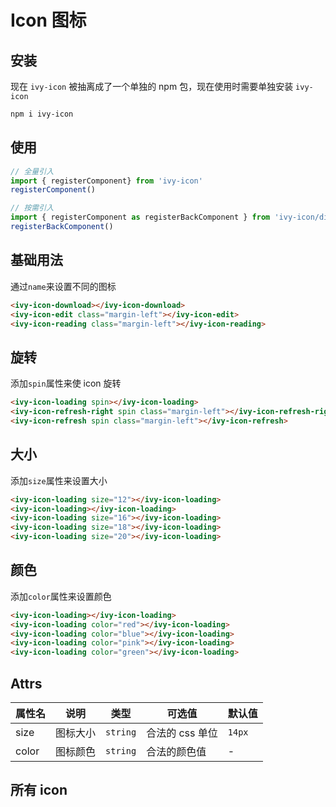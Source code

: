 # Icon 图标

## 安装

现在 `ivy-icon` 被抽离成了一个单独的 npm 包，现在使用时需要单独安装 `ivy-icon`

```bash
npm i ivy-icon
```

## 使用

```js
// 全量引入
import { registerComponent} from 'ivy-icon'
registerComponent()

// 按需引入
import { registerComponent as registerBackComponent } from 'ivy-icon/dist/es/back.js'
registerBackComponent()
```

## 基础用法

通过`name`来设置不同的图标

<ivy-icon-download></ivy-icon-download>
<ivy-icon-edit class="margin-left"></ivy-icon-edit>
<ivy-icon-reading class="margin-left"></ivy-icon-reading>

```html
<ivy-icon-download></ivy-icon-download>
<ivy-icon-edit class="margin-left"></ivy-icon-edit>
<ivy-icon-reading class="margin-left"></ivy-icon-reading>
```

## 旋转

添加`spin`属性来使 icon 旋转

<ivy-icon-loading spin></ivy-icon-loading>
<ivy-icon-refresh-right spin class="margin-left"></ivy-icon-refresh-right>
<ivy-icon-refresh spin class="margin-left"></ivy-icon-refresh>

```html
<ivy-icon-loading spin></ivy-icon-loading>
<ivy-icon-refresh-right spin class="margin-left"></ivy-icon-refresh-right>
<ivy-icon-refresh spin class="margin-left"></ivy-icon-refresh>
```

## 大小

添加`size`属性来设置大小

<ivy-icon-loading size="12px"></ivy-icon-loading>
<ivy-icon-loading class="margin-left"></ivy-icon-loading>
<ivy-icon-loading size="16px" class="margin-left"></ivy-icon-loading>
<ivy-icon-loading size="18px" class="margin-left"></ivy-icon-loading>
<ivy-icon-loading size="20px" class="margin-left"></ivy-icon-loading>

```html
<ivy-icon-loading size="12"></ivy-icon-loading>
<ivy-icon-loading></ivy-icon-loading>
<ivy-icon-loading size="16"></ivy-icon-loading>
<ivy-icon-loading size="18"></ivy-icon-loading>
<ivy-icon-loading size="20"></ivy-icon-loading>
```

## 颜色

添加`color`属性来设置颜色

<ivy-icon-loading></ivy-icon-loading>
<ivy-icon-loading color="red" class="margin-left"></ivy-icon-loading>
<ivy-icon-loading color="blue" class="margin-left"></ivy-icon-loading>
<ivy-icon-loading color="pink" class="margin-left"></ivy-icon-loading>
<ivy-icon-loading color="green" class="margin-left"></ivy-icon-loading>

```html
<ivy-icon-loading></ivy-icon-loading>
<ivy-icon-loading color="red"></ivy-icon-loading>
<ivy-icon-loading color="blue"></ivy-icon-loading>
<ivy-icon-loading color="pink"></ivy-icon-loading>
<ivy-icon-loading color="green"></ivy-icon-loading>
```

## Attrs

| 属性名   | 说明   |类型| 可选值       | 默认值    |
|-------|------|-|-----------|--------|
| size  | 图标大小 |`string`| 合法的 css 单位 | `14px` |
| color | 图标颜色 |`string`| 合法的颜色值    | -      |

## 所有 icon

<div id="icons">
<ivy-icon-edit size="20" style="margin: 10px;"></ivy-icon-edit>
<ivy-icon-download size="20" style="margin: 10px;"></ivy-icon-download>
<ivy-icon-coin size="20" style="margin: 10px;"></ivy-icon-coin>
<ivy-icon-female size="20" style="margin: 10px;"></ivy-icon-female>
<ivy-icon-edit-outline size="20" style="margin: 10px;"></ivy-icon-edit-outline>
<ivy-icon-files size="20" style="margin: 10px;"></ivy-icon-files>
<ivy-icon-film size="20" style="margin: 10px;"></ivy-icon-film>
<ivy-icon-error size="20" style="margin: 10px;"></ivy-icon-error>
<ivy-icon-eleme size="20" style="margin: 10px;"></ivy-icon-eleme>
<ivy-icon-coffee size="20" style="margin: 10px;"></ivy-icon-coffee>
<ivy-icon-folder-remove size="20" style="margin: 10px;"></ivy-icon-folder-remove>
<ivy-icon-folder-checked size="20" style="margin: 10px;"></ivy-icon-folder-checked>
<ivy-icon-folder-add size="20" style="margin: 10px;"></ivy-icon-folder-add>
<ivy-icon-folder-delete size="20" style="margin: 10px;"></ivy-icon-folder-delete>
<ivy-icon-football size="20" style="margin: 10px;"></ivy-icon-football>
<ivy-icon-finished size="20" style="margin: 10px;"></ivy-icon-finished>
<ivy-icon-folder size="20" style="margin: 10px;"></ivy-icon-folder>
<ivy-icon-fork-spoon size="20" style="margin: 10px;"></ivy-icon-fork-spoon>
<ivy-icon-first-aid-kit size="20" style="margin: 10px;"></ivy-icon-first-aid-kit>
<ivy-icon-goblet-full size="20" style="margin: 10px;"></ivy-icon-goblet-full>
<ivy-icon-food size="20" style="margin: 10px;"></ivy-icon-food>
<ivy-icon-folder-opened size="20" style="margin: 10px;"></ivy-icon-folder-opened>
<ivy-icon-full-screen size="20" style="margin: 10px;"></ivy-icon-full-screen>
<ivy-icon-goblet-square-full size="20" style="margin: 10px;"></ivy-icon-goblet-square-full>
<ivy-icon-goblet size="20" style="margin: 10px;"></ivy-icon-goblet>
<ivy-icon-goblet-square size="20" style="margin: 10px;"></ivy-icon-goblet-square>
<ivy-icon-goods size="20" style="margin: 10px;"></ivy-icon-goods>
<ivy-icon-guide size="20" style="margin: 10px;"></ivy-icon-guide>
<ivy-icon-help size="20" style="margin: 10px;"></ivy-icon-help>
<ivy-icon-headset size="20" style="margin: 10px;"></ivy-icon-headset>
<ivy-icon-house size="20" style="margin: 10px;"></ivy-icon-house>
<ivy-icon-ice-cream-round size="20" style="margin: 10px;"></ivy-icon-ice-cream-round>
<ivy-icon-hot-water size="20" style="margin: 10px;"></ivy-icon-hot-water>
<ivy-icon-heavy-rain size="20" style="margin: 10px;"></ivy-icon-heavy-rain>
<ivy-icon-ice-drink size="20" style="margin: 10px;"></ivy-icon-ice-drink>
<ivy-icon-ice-cream size="20" style="margin: 10px;"></ivy-icon-ice-cream>
<ivy-icon-key size="20" style="margin: 10px;"></ivy-icon-key>
<ivy-icon-ice-cream-square size="20" style="margin: 10px;"></ivy-icon-ice-cream-square>
<ivy-icon-knife-fork size="20" style="margin: 10px;"></ivy-icon-knife-fork>
<ivy-icon-ice-tea size="20" style="margin: 10px;"></ivy-icon-ice-tea>
<ivy-icon-info size="20" style="margin: 10px;"></ivy-icon-info>
<ivy-icon-grape size="20" style="margin: 10px;"></ivy-icon-grape>
<ivy-icon-light-rain size="20" style="margin: 10px;"></ivy-icon-light-rain>
<ivy-icon-location-information size="20" style="margin: 10px;"></ivy-icon-location-information>
<ivy-icon-lock size="20" style="margin: 10px;"></ivy-icon-lock>
<ivy-icon-location-outline size="20" style="margin: 10px;"></ivy-icon-location-outline>
<ivy-icon-lightning size="20" style="margin: 10px;"></ivy-icon-lightning>
<ivy-icon-magic-stick size="20" style="margin: 10px;"></ivy-icon-magic-stick>
<ivy-icon-link size="20" style="margin: 10px;"></ivy-icon-link>
<ivy-icon-lollipop size="20" style="margin: 10px;"></ivy-icon-lollipop>
<ivy-icon-location size="20" style="margin: 10px;"></ivy-icon-location>
<ivy-icon-loading size="20" style="margin: 10px;"></ivy-icon-loading>
<ivy-icon-male size="20" style="margin: 10px;"></ivy-icon-male>
<ivy-icon-menu size="20" style="margin: 10px;"></ivy-icon-menu>
<ivy-icon-microphone size="20" style="margin: 10px;"></ivy-icon-microphone>
<ivy-icon-minus size="20" style="margin: 10px;"></ivy-icon-minus>
<ivy-icon-message size="20" style="margin: 10px;"></ivy-icon-message>
<ivy-icon-map-location size="20" style="margin: 10px;"></ivy-icon-map-location>
<ivy-icon-message-solid size="20" style="margin: 10px;"></ivy-icon-message-solid>
<ivy-icon-mic size="20" style="margin: 10px;"></ivy-icon-mic>
<ivy-icon-milk-tea size="20" style="margin: 10px;"></ivy-icon-milk-tea>
<ivy-icon-medal size="20" style="margin: 10px;"></ivy-icon-medal>
<ivy-icon-medal- size="20" style="margin: 10px;"></ivy-icon-medal->
<ivy-icon-mobile size="20" style="margin: 10px;"></ivy-icon-mobile>
<ivy-icon-mobile-phone size="20" style="margin: 10px;"></ivy-icon-mobile-phone>
<ivy-icon-money size="20" style="margin: 10px;"></ivy-icon-money>
<ivy-icon-more size="20" style="margin: 10px;"></ivy-icon-more>
<ivy-icon-no-smoking size="20" style="margin: 10px;"></ivy-icon-no-smoking>
<ivy-icon-more-outline size="20" style="margin: 10px;"></ivy-icon-more-outline>
<ivy-icon-notebook- size="20" style="margin: 10px;"></ivy-icon-notebook->
<ivy-icon-s-home size="20" style="margin: 10px;"></ivy-icon-s-home>
<ivy-icon-news size="20" style="margin: 10px;"></ivy-icon-news>
<ivy-icon-odometer size="20" style="margin: 10px;"></ivy-icon-odometer>
<ivy-icon name="notebook-1" size="20" style="margin: 10px;"></ivy-icon>
<ivy-icon-s-open size="20" style="margin: 10px;"></ivy-icon-s-open>
<ivy-icon-s-marketing size="20" style="margin: 10px;"></ivy-icon-s-marketing>
<ivy-icon-mouse size="20" style="margin: 10px;"></ivy-icon-mouse>
<ivy-icon-s-management size="20" style="margin: 10px;"></ivy-icon-s-management>
<ivy-icon-s-operation size="20" style="margin: 10px;"></ivy-icon-s-operation>
<ivy-icon-office-building size="20" style="margin: 10px;"></ivy-icon-office-building>
<ivy-icon-open size="20" style="margin: 10px;"></ivy-icon-open>
<ivy-icon-ship size="20" style="margin: 10px;"></ivy-icon-ship>
<ivy-icon-sell size="20" style="margin: 10px;"></ivy-icon-sell>
<ivy-icon-search size="20" style="margin: 10px;"></ivy-icon-search>
<ivy-icon-service size="20" style="margin: 10px;"></ivy-icon-service>
<ivy-icon-scissors size="20" style="margin: 10px;"></ivy-icon-scissors>
<ivy-icon-shopping-bag- size="20" style="margin: 10px;"></ivy-icon-shopping-bag->
<ivy-icon-orange size="20" style="margin: 10px;"></ivy-icon-orange>
<ivy-icon-phone-outline size="20" style="margin: 10px;"></ivy-icon-phone-outline>
<ivy-icon-picture size="20" style="margin: 10px;"></ivy-icon-picture>
<ivy-icon-receiving size="20" style="margin: 10px;"></ivy-icon-receiving>
<ivy-icon-phone size="20" style="margin: 10px;"></ivy-icon-phone>
<ivy-icon-picture-outline-round size="20" style="margin: 10px;"></ivy-icon-picture-outline-round>
<ivy-icon-refresh-left size="20" style="margin: 10px;"></ivy-icon-refresh-left>
<ivy-icon-picture-outline size="20" style="margin: 10px;"></ivy-icon-picture-outline>
<ivy-icon-pie-chart size="20" style="margin: 10px;"></ivy-icon-pie-chart>
<ivy-icon-s-data size="20" style="margin: 10px;"></ivy-icon-s-data>
<ivy-icon-refrigerator size="20" style="margin: 10px;"></ivy-icon-refrigerator>
<ivy-icon-s-cooperation size="20" style="margin: 10px;"></ivy-icon-s-cooperation>
<ivy-icon-s-check size="20" style="margin: 10px;"></ivy-icon-s-check>
<ivy-icon-s-flag size="20" style="margin: 10px;"></ivy-icon-s-flag>
<ivy-icon-s-custom size="20" style="margin: 10px;"></ivy-icon-s-custom>
<ivy-icon-s-fold size="20" style="margin: 10px;"></ivy-icon-s-fold>
<ivy-icon-s-finance size="20" style="margin: 10px;"></ivy-icon-s-finance>
<ivy-icon-remove-outline size="20" style="margin: 10px;"></ivy-icon-remove-outline>
<ivy-icon-s-comment size="20" style="margin: 10px;"></ivy-icon-s-comment>
<ivy-icon-remove size="20" style="margin: 10px;"></ivy-icon-remove>
<ivy-icon-refresh-right size="20" style="margin: 10px;"></ivy-icon-refresh-right>
<ivy-icon-s-unfold size="20" style="margin: 10px;"></ivy-icon-s-unfold>
<ivy-icon-school size="20" style="margin: 10px;"></ivy-icon-school>
<ivy-icon-s-shop size="20" style="margin: 10px;"></ivy-icon-s-shop>
<ivy-icon-s-ticket size="20" style="margin: 10px;"></ivy-icon-s-ticket>
<ivy-icon-sort-up size="20" style="margin: 10px;"></ivy-icon-sort-up>
<ivy-icon-star-on size="20" style="margin: 10px;"></ivy-icon-star-on>
<ivy-icon-success size="20" style="margin: 10px;"></ivy-icon-success>
<ivy-icon-sort size="20" style="margin: 10px;"></ivy-icon-sort>
<ivy-icon-takeaway-box size="20" style="margin: 10px;"></ivy-icon-takeaway-box>
<ivy-icon-stopwatch size="20" style="margin: 10px;"></ivy-icon-stopwatch>
<ivy-icon-thumb size="20" style="margin: 10px;"></ivy-icon-thumb>
<ivy-icon-tickets size="20" style="margin: 10px;"></ivy-icon-tickets>
<ivy-icon-turn-off-microphone size="20" style="margin: 10px;"></ivy-icon-turn-off-microphone>
<ivy-icon-time size="20" style="margin: 10px;"></ivy-icon-time>
<ivy-icon-truck size="20" style="margin: 10px;"></ivy-icon-truck>
<ivy-icon-upload size="20" style="margin: 10px;"></ivy-icon-upload>
<ivy-icon-user size="20" style="margin: 10px;"></ivy-icon-user>
<ivy-icon-user-solid size="20" style="margin: 10px;"></ivy-icon-user-solid>
<ivy-icon name="upload1" size="20" style="margin: 10px;"></ivy-icon>
<ivy-icon-video-camera-solid size="20" style="margin: 10px;"></ivy-icon-video-camera-solid>
<ivy-icon-video-play size="20" style="margin: 10px;"></ivy-icon-video-play>
<ivy-icon-video-camera size="20" style="margin: 10px;"></ivy-icon-video-camera>
<ivy-icon-right size="20" style="margin: 10px;"></ivy-icon-right>
<ivy-icon-video-pause size="20" style="margin: 10px;"></ivy-icon-video-pause>
<ivy-icon-star-off size="20" style="margin: 10px;"></ivy-icon-star-off>
<ivy-icon-trophy size="20" style="margin: 10px;"></ivy-icon-trophy>
<ivy-icon-wallet size="20" style="margin: 10px;"></ivy-icon-wallet>
<ivy-icon-watch size="20" style="margin: 10px;"></ivy-icon-watch>
<ivy-icon-warning-outline size="20" style="margin: 10px;"></ivy-icon-warning-outline>
<ivy-icon-wind-power size="20" style="margin: 10px;"></ivy-icon-wind-power>
<ivy-icon-view size="20" style="margin: 10px;"></ivy-icon-view>
<ivy-icon-watermelon size="20" style="margin: 10px;"></ivy-icon-watermelon>
<ivy-icon-share size="20" style="margin: 10px;"></ivy-icon-share>
<ivy-icon-set-up size="20" style="margin: 10px;"></ivy-icon-set-up>
<ivy-icon-zoom-in size="20" style="margin: 10px;"></ivy-icon-zoom-in>
<ivy-icon-water-cup size="20" style="margin: 10px;"></ivy-icon-water-cup>
<ivy-icon-warning size="20" style="margin: 10px;"></ivy-icon-warning>
<ivy-icon-watch- size="20" style="margin: 10px;"></ivy-icon-watch->
<ivy-icon-setting size="20" style="margin: 10px;"></ivy-icon-setting>
<ivy-icon-plus size="20" style="margin: 10px;"></ivy-icon-plus>
<ivy-icon-zoom-out size="20" style="margin: 10px;"></ivy-icon-zoom-out>
<ivy-icon-place size="20" style="margin: 10px;"></ivy-icon-place>
<ivy-icon-pear size="20" style="margin: 10px;"></ivy-icon-pear>
<ivy-icon-partly-cloudy size="20" style="margin: 10px;"></ivy-icon-partly-cloudy>
<ivy-icon-paperclip size="20" style="margin: 10px;"></ivy-icon-paperclip>
<ivy-icon-platform-eleme size="20" style="margin: 10px;"></ivy-icon-platform-eleme>
<ivy-icon-s-claim size="20" style="margin: 10px;"></ivy-icon-s-claim>
<ivy-icon-s-goods size="20" style="margin: 10px;"></ivy-icon-s-goods>
<ivy-icon-s-grid size="20" style="margin: 10px;"></ivy-icon-s-grid>
<ivy-icon-s-help size="20" style="margin: 10px;"></ivy-icon-s-help>
<ivy-icon name="shopping-bag-1" size="20" style="margin: 10px;"></ivy-icon>
<ivy-icon-shopping-cart- size="20" style="margin: 10px;"></ivy-icon-shopping-cart->
<ivy-icon name="shopping-cart-1" size="20" style="margin: 10px;"></ivy-icon>
<ivy-icon-smoking size="20" style="margin: 10px;"></ivy-icon-smoking>
<ivy-icon-shopping-cart-full size="20" style="margin: 10px;"></ivy-icon-shopping-cart-full>
<ivy-icon-soccer size="20" style="margin: 10px;"></ivy-icon-soccer>
<ivy-icon-s-promotion size="20" style="margin: 10px;"></ivy-icon-s-promotion>
<ivy-icon-sort-down size="20" style="margin: 10px;"></ivy-icon-sort-down>
<ivy-icon-s-release size="20" style="margin: 10px;"></ivy-icon-s-release>
<ivy-icon-s-opportunity size="20" style="margin: 10px;"></ivy-icon-s-opportunity>
<ivy-icon-s-order size="20" style="margin: 10px;"></ivy-icon-s-order>
<ivy-icon-s-tools size="20" style="margin: 10px;"></ivy-icon-s-tools>
<ivy-icon-sold-out size="20" style="margin: 10px;"></ivy-icon-sold-out>
<ivy-icon-s-platform size="20" style="margin: 10px;"></ivy-icon-s-platform>
<ivy-icon-suitcase size="20" style="margin: 10px;"></ivy-icon-suitcase>
<ivy-icon-suitcase- size="20" style="margin: 10px;"></ivy-icon-suitcase->
<ivy-icon-sugar size="20" style="margin: 10px;"></ivy-icon-sugar>
<ivy-icon-refresh size="20" style="margin: 10px;"></ivy-icon-refresh>
<ivy-icon-sunset size="20" style="margin: 10px;"></ivy-icon-sunset>
<ivy-icon-sunrise size="20" style="margin: 10px;"></ivy-icon-sunrise>
<ivy-icon-sunrise size="20" style="margin: 10px;"></ivy-icon-sunrise>
<ivy-icon-top-left size="20" style="margin: 10px;"></ivy-icon-top-left>
<ivy-icon-add-location size="20" style="margin: 10px;"></ivy-icon-add-location>
<ivy-icon-switch-button size="20" style="margin: 10px;"></ivy-icon-switch-button>
<ivy-icon-aim size="20" style="margin: 10px;"></ivy-icon-aim>
<ivy-icon-toilet-paper size="20" style="margin: 10px;"></ivy-icon-toilet-paper>
<ivy-icon-back size="20" style="margin: 10px;"></ivy-icon-back>
<ivy-icon-timer size="20" style="margin: 10px;"></ivy-icon-timer>
<ivy-icon-arrow-left size="20" style="margin: 10px;"></ivy-icon-arrow-left>
<ivy-icon-table-lamp size="20" style="margin: 10px;"></ivy-icon-table-lamp>
<ivy-icon-attract size="20" style="margin: 10px;"></ivy-icon-attract>
<ivy-icon-tableware size="20" style="margin: 10px;"></ivy-icon-tableware>
<ivy-icon-arrow-right size="20" style="margin: 10px;"></ivy-icon-arrow-right>
<ivy-icon-top-right size="20" style="margin: 10px;"></ivy-icon-top-right>
<ivy-icon-arrow-up size="20" style="margin: 10px;"></ivy-icon-arrow-up>
<ivy-icon-trophy- size="20" style="margin: 10px;"></ivy-icon-trophy->
<ivy-icon-alarm-clock size="20" style="margin: 10px;"></ivy-icon-alarm-clock>
<ivy-icon-top size="20" style="margin: 10px;"></ivy-icon-top>
<ivy-icon-arrow-down size="20" style="margin: 10px;"></ivy-icon-arrow-down>
<ivy-icon-turn-off size="20" style="margin: 10px;"></ivy-icon-turn-off>
<ivy-icon-apple size="20" style="margin: 10px;"></ivy-icon-apple>
<ivy-icon-monitor size="20" style="margin: 10px;"></ivy-icon-monitor>
<ivy-icon-bangzhu size="20" style="margin: 10px;"></ivy-icon-bangzhu>
<ivy-icon-unlock size="20" style="margin: 10px;"></ivy-icon-unlock>
<ivy-icon-bell size="20" style="margin: 10px;"></ivy-icon-bell>
<ivy-icon-postcard size="20" style="margin: 10px;"></ivy-icon-postcard>
<ivy-icon-bottom-right size="20" style="margin: 10px;"></ivy-icon-bottom-right>
<ivy-icon-umbrella size="20" style="margin: 10px;"></ivy-icon-umbrella>
<ivy-icon-box size="20" style="margin: 10px;"></ivy-icon-box>
<ivy-icon-moon size="20" style="margin: 10px;"></ivy-icon-moon>
<ivy-icon-brush size="20" style="margin: 10px;"></ivy-icon-brush>
<ivy-icon-present size="20" style="margin: 10px;"></ivy-icon-present>
<ivy-icon-bank-card size="20" style="margin: 10px;"></ivy-icon-bank-card>
<ivy-icon-position size="20" style="margin: 10px;"></ivy-icon-position>
<ivy-icon-bottom-left size="20" style="margin: 10px;"></ivy-icon-bottom-left>
<ivy-icon-price-tag size="20" style="margin: 10px;"></ivy-icon-price-tag>
<ivy-icon-bicycle size="20" style="margin: 10px;"></ivy-icon-bicycle>
<ivy-icon-potato-strips size="20" style="margin: 10px;"></ivy-icon-potato-strips>
<ivy-icon-baseball size="20" style="margin: 10px;"></ivy-icon-baseball>
<ivy-icon-printer size="20" style="margin: 10px;"></ivy-icon-printer>
<ivy-icon-caret-left size="20" style="margin: 10px;"></ivy-icon-caret-left>
<ivy-icon-sunny size="20" style="margin: 10px;"></ivy-icon-sunny>
<ivy-icon-camera-solid size="20" style="margin: 10px;"></ivy-icon-camera-solid>
<ivy-icon-moon-night size="20" style="margin: 10px;"></ivy-icon-moon-night>
<ivy-icon-caret-right size="20" style="margin: 10px;"></ivy-icon-caret-right>
<ivy-icon-reading size="20" style="margin: 10px;"></ivy-icon-reading>
<ivy-icon-caret-top size="20" style="margin: 10px;"></ivy-icon-caret-top>
<ivy-icon-rank size="20" style="margin: 10px;"></ivy-icon-rank>
<ivy-icon-caret-bottom size="20" style="margin: 10px;"></ivy-icon-caret-bottom>
<ivy-icon-question size="20" style="margin: 10px;"></ivy-icon-question>
<ivy-icon-basketball size="20" style="margin: 10px;"></ivy-icon-basketball>
<ivy-icon-burger size="20" style="margin: 10px;"></ivy-icon-burger>
<ivy-icon-bottom size="20" style="margin: 10px;"></ivy-icon-bottom>
<ivy-icon-c-scale-to-original size="20" style="margin: 10px;"></ivy-icon-c-scale-to-original>
<ivy-icon-camera size="20" style="margin: 10px;"></ivy-icon-camera>
<ivy-icon-chat-dot-round size="20" style="margin: 10px;"></ivy-icon-chat-dot-round>
<ivy-icon-check size="20" style="margin: 10px;"></ivy-icon-check>
<ivy-icon-chat-line-square size="20" style="margin: 10px;"></ivy-icon-chat-line-square>
<ivy-icon-chat-round size="20" style="margin: 10px;"></ivy-icon-chat-round>
<ivy-icon-chat-dot-square size="20" style="margin: 10px;"></ivy-icon-chat-dot-square>
<ivy-icon-chat-line-round size="20" style="margin: 10px;"></ivy-icon-chat-line-round>
<ivy-icon-chat-square size="20" style="margin: 10px;"></ivy-icon-chat-square>
<ivy-icon-circle-check size="20" style="margin: 10px;"></ivy-icon-circle-check>
<ivy-icon-circle-close size="20" style="margin: 10px;"></ivy-icon-circle-close>
<ivy-icon-chicken size="20" style="margin: 10px;"></ivy-icon-chicken>
<ivy-icon-circle-plus-outline size="20" style="margin: 10px;"></ivy-icon-circle-plus-outline>
<ivy-icon-circle-plus size="20" style="margin: 10px;"></ivy-icon-circle-plus>
<ivy-icon-close-notification size="20" style="margin: 10px;"></ivy-icon-close-notification>
<ivy-icon-close size="20" style="margin: 10px;"></ivy-icon-close>
<ivy-icon-cloudy-and-sunny size="20" style="margin: 10px;"></ivy-icon-cloudy-and-sunny>
<ivy-icon-cherry size="20" style="margin: 10px;"></ivy-icon-cherry>
<ivy-icon-coffee-cup size="20" style="margin: 10px;"></ivy-icon-coffee-cup>
<ivy-icon-cloudy size="20" style="margin: 10px;"></ivy-icon-cloudy>
<ivy-icon-collection-tag size="20" style="margin: 10px;"></ivy-icon-collection-tag>
<ivy-icon-cold-drink size="20" style="margin: 10px;"></ivy-icon-cold-drink>
<ivy-icon-collection size="20" style="margin: 10px;"></ivy-icon-collection>
<ivy-icon-coordinate size="20" style="margin: 10px;"></ivy-icon-coordinate>
<ivy-icon-connection size="20" style="margin: 10px;"></ivy-icon-connection>
<ivy-icon-crop size="20" style="margin: 10px;"></ivy-icon-crop>
<ivy-icon-cpu size="20" style="margin: 10px;"></ivy-icon-cpu>
<ivy-icon-copy-document size="20" style="margin: 10px;"></ivy-icon-copy-document>
<ivy-icon-d-caret size="20" style="margin: 10px;"></ivy-icon-d-caret>
<ivy-icon-d-arrow-right size="20" style="margin: 10px;"></ivy-icon-d-arrow-right>
<ivy-icon-data-board size="20" style="margin: 10px;"></ivy-icon-data-board>
<ivy-icon-data-analysis size="20" style="margin: 10px;"></ivy-icon-data-analysis>
<ivy-icon-data-line size="20" style="margin: 10px;"></ivy-icon-data-line>
<ivy-icon-d-arrow-left size="20" style="margin: 10px;"></ivy-icon-d-arrow-left>
<ivy-icon-delete-solid size="20" style="margin: 10px;"></ivy-icon-delete-solid>
<ivy-icon-delete-location size="20" style="margin: 10px;"></ivy-icon-delete-location>
<ivy-icon-discount size="20" style="margin: 10px;"></ivy-icon-discount>
<ivy-icon-date size="20" style="margin: 10px;"></ivy-icon-date>
<ivy-icon-dessert size="20" style="margin: 10px;"></ivy-icon-dessert>
<ivy-icon-dish size="20" style="margin: 10px;"></ivy-icon-dish>
<ivy-icon-delete size="20" style="margin: 10px;"></ivy-icon-delete>
<ivy-icon-document-copy size="20" style="margin: 10px;"></ivy-icon-document-copy>
<ivy-icon-document size="20" style="margin: 10px;"></ivy-icon-document>
<ivy-icon-discover size="20" style="margin: 10px;"></ivy-icon-discover>
<ivy-icon-document-add size="20" style="margin: 10px;"></ivy-icon-document-add>
<ivy-icon-document-checked size="20" style="margin: 10px;"></ivy-icon-document-checked>
<ivy-icon-document-delete size="20" style="margin: 10px;"></ivy-icon-document-delete>
<ivy-icon-document-remove size="20" style="margin: 10px;"></ivy-icon-document-remove>
<ivy-icon-dish- size="20" style="margin: 10px;"></ivy-icon-dish->
</div>

<script>
import { defineComponent } from 'vue';

export default defineComponent({
    mounted() {
        document.getElementById('icons').addEventListener('click', ev=>{
        const target = ev.target;
        const nodeName = target.nodeName;
        const tagName = nodeName.toLowerCase();
        const icon = `<${tagName}></${tagName}>`;
        
            if (window.navigator.clipboard) {
                window.navigator.clipboard
                    .writeText(icon)
                    .then(
                        () => {
                            alert(`已复制到粘贴板：${icon}`);
                        },
                        () => {
                            alert(`复制到粘贴板失败：${icon}`);
                        }
                    )
                    .catch(e => {
                        throw e;
                    });
            }else{
                alert('浏览器不支持，请切换到chrome浏览器')
            }
        
    },false)
    }
})
</script>
